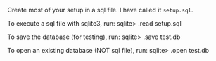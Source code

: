 Create most of your setup in a sql file. I have called it `setup.sql`.


To execute a sql file with sqlite3, run:
sqlite> .read setup.sql


To save the database (for testing), run:
sqlite> .save test.db


To open an existing database (NOT sql file), run:
sqlite> .open test.db

